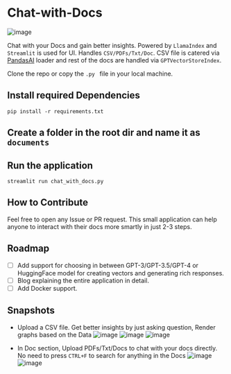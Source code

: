 # Chat-with-Docs

![image](https://user-images.githubusercontent.com/26565263/236671146-5fc5d5f0-4acb-40c7-9d9a-dc072efd8078.png)

Chat with your Docs and gain better insights. Powered by `LlamaIndex` and `Streamlit` is used for UI. 
Handles `CSV/PDFs/Txt/Doc`. CSV file is catered via [PandasAI](https://llamahub.ai/l/pandas_ai) loader and rest of the docs are handled via 
`GPTVectorStoreIndex`.

Clone the repo or copy the `.py ` file in your local machine. 

## Install required Dependencies
```
pip install -r requirements.txt
```

## Create a folder in the root dir and name it as `documents`

## Run the application
`streamlit run chat_with_docs.py`

## How to Contribute
Feel free to open any Issue or PR request. This small application can help anyone to interact with their docs more smartly in just 2-3 steps.

## Roadmap
- [ ] Add support for choosing in between GPT-3/GPT-3.5/GPT-4 or HuggingFace model for creating vectors and generating rich responses.
- [ ] Blog explaining the entire application in detail.
- [ ] Add Docker support.

## Snapshots
- Upload a CSV file. Get better insights by just asking question, Render graphs based on the Data
![image](https://user-images.githubusercontent.com/26565263/236671237-8517eecd-59f5-4961-8e33-772a26e92962.png)
![image](https://user-images.githubusercontent.com/26565263/236671280-e5e9da7a-dd32-4af2-bd79-42545ad67d07.png)
![image](https://user-images.githubusercontent.com/26565263/236671344-31967a79-2601-4cf2-bb2e-12a9eaf9429d.png)

- In Doc section, Upload PDFs/Txt/Docs to chat with your docs directly. No need to press `CTRL+F` to search for anything in the Docs
![image](https://user-images.githubusercontent.com/26565263/236671378-650d387f-57ad-4738-9bd0-15229f7e2e1d.png)
![image](https://user-images.githubusercontent.com/26565263/236671580-0b032941-6c89-430a-a42c-f68655d39f71.png)

